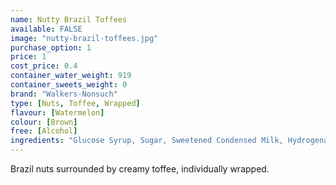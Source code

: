 ```yaml
---
name: Nutty Brazil Toffees
available: FALSE
image: "nutty-brazil-toffees.jpg"
purchase_option: 1
price: 1
cost_price: 0.4
container_water_weight: 919
container_sweets_weight: 0
brand: "Walkers-Nonsuch"
type: [Nuts, Toffee, Wrapped]
flavour: [Watermelon]
colour: [Brown]
free: [Alcohol]
ingredients: "Glucose Syrup, Sugar, Sweetened Condensed Milk, Hydrogenated Vegeatble Oil, Brazil Nuts, Butter, Salt, Emulsifier (E471), Flavourings"
---
```

Brazil nuts surrounded by creamy toffee, individually wrapped.